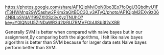 https://photos.google.com/share/AF1QipMviOoN0bo3Eo7foOgU3QbdhvU1FrT3HWMng29W5ashw2PKm2aOjtBDC30_y3ATyQ/photo/AF1QipM2EXy9z064NBLbSVdA1199ZXI0Sz3vXyzTNUhO?key=Y0lQNzU5ZlNDaWR3d2lzRUZRMVFObUlSb3I2cXBR

Generally SVM is better when compared with naive bayes but in our assignment,By comparing both the algorithms, i felt like naive bayes algorithm is better than SVM because for larger data sets Naive bayes perform better than SVM.
